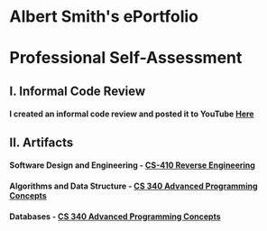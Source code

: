 # Albert Smith's ePortfolio

# Professional Self-Assessment




## I. Informal Code Review
#### I created an informal code review and posted it to YouTube [Here](https://youtu.be/orjrt5hhb78)


## II. Artifacts
#### Software Design and Engineering - [CS-410 Reverse Engineering](https://github.com/CodeMonkey1976/CodeMonkey/tree/gh-pages/Artifact%201)
#### Algorithms and Data Structure - [CS 340 Advanced Programming Concepts](https://github.com/CodeMonkey1976/CodeMonkey/tree/gh-pages/Artifact%202%20%26%203)
#### Databases - [CS 340 Advanced Programming Concepts](https://github.com/CodeMonkey1976/CodeMonkey/tree/gh-pages/Artifact%202%20%26%203)

